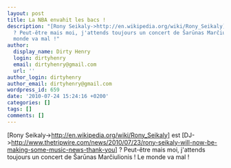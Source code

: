 ```yaml
---
layout: post
title: La NBA envahit les bacs !
description: "[Rony Seikaly->http://en.wikipedia.org/wiki/Rony_Seikaly] est [DJ->http://www.thetripwire.com/news/2010/07/23/rony-seikaly-will-now-be-making-some-music-news-thank-you]
  ? Peut-être mais moi, j'attends toujours un concert de Šarūnas Marčiulionis ! Le
  monde va mal !"
author:
  display_name: Dirty Henry
  login: dirtyhenry
  email: dirtyhenry@gmail.com
  url: ''
author_login: dirtyhenry
author_email: dirtyhenry@gmail.com
wordpress_id: 659
date: '2010-07-24 15:24:16 +0200'
categories: []
tags: []
comments: []
---
```

[Rony Seikaly->http://en.wikipedia.org/wiki/Rony_Seikaly] est [DJ->http://www.thetripwire.com/news/2010/07/23/rony-seikaly-will-now-be-making-some-music-news-thank-you] ? Peut-être mais moi, j'attends toujours un concert de Šarūnas Marčiulionis ! Le monde va mal !
